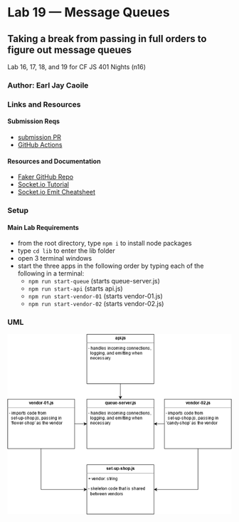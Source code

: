 # Lab 19 — Message Queues

## Taking a break from passing in full orders to figure out message queues

Lab 16, 17, 18, and 19 for CF JS 401 Nights (n16)

### Author: Earl Jay Caoile

### Links and Resources

#### Submission Reqs

- [submission PR](https://github.com/earljay-caoile-401-advanced-javascript/caps-system/pull/4)
- [GitHub Actions](https://github.com/earljay-caoile-401-advanced-javascript/caps-system/actions)

#### Resources and Documentation

- [Faker GitHub Repo](https://github.com/Marak/Faker.js#readme)
- [Socket.io Tutorial](https://www.tutorialspoint.com/socket.io/)
- [Socket.io Emit Cheatsheet](https://socket.io/docs/emit-cheatsheet/)

### Setup

#### Main Lab Requirements

- from the root directory, type `npm i` to install node packages
- type `cd lib` to enter the lib folder
- open 3 terminal windows
- start the three apps in the following order by typing each of the following in a terminal:
  - `npm run start-queue` (starts queue-server.js)
  - `npm run start-api` (starts api.js)
  - `npm run start-vendor-01` (starts vendor-01.js)
  - `npm run start-vendor-02` (starts vendor-02.js) 

### UML

![UML Image](lab-19-uml.png "uml diagram")
